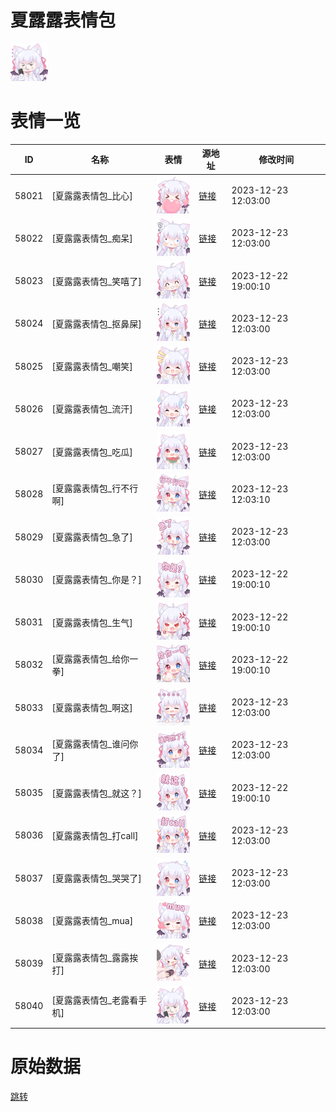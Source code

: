 # 夏露露表情包

<img src="./cover.png" height="60" alt="cover" />

# 表情一览

|ID|名称|表情|源地址|修改时间|
|----|----|----|----|----|
|58021|[夏露露表情包_比心]|<img src="./pic/058021_%5B夏露露表情包_比心%5D.png" height="60" alt="比心"/>|[链接](https://i0.hdslb.com/bfs/garb/ca823186a48818fdb5cbf67283b75fe03514b934.png)|2023-12-23 12:03:00|
|58022|[夏露露表情包_痴呆]|<img src="./pic/058022_%5B夏露露表情包_痴呆%5D.png" height="60" alt="痴呆"/>|[链接](https://i0.hdslb.com/bfs/garb/08bf04ec2af6f3cb02447790bfe8ffa2067fb523.png)|2023-12-23 12:03:00|
|58023|[夏露露表情包_笑嘻了]|<img src="./pic/058023_%5B夏露露表情包_笑嘻了%5D.png" height="60" alt="笑嘻了"/>|[链接](https://i0.hdslb.com/bfs/garb/5126577c37a6630382e71cd0ad90a8c733d61db6.png)|2023-12-22 19:00:10|
|58024|[夏露露表情包_抠鼻屎]|<img src="./pic/058024_%5B夏露露表情包_抠鼻屎%5D.png" height="60" alt="抠鼻屎"/>|[链接](https://i0.hdslb.com/bfs/garb/f57c7880dd604631f9e50758d478d99de6b15f88.png)|2023-12-23 12:03:00|
|58025|[夏露露表情包_嘲笑]|<img src="./pic/058025_%5B夏露露表情包_嘲笑%5D.png" height="60" alt="嘲笑"/>|[链接](https://i0.hdslb.com/bfs/garb/695771617909374fa5a94fb30a5d995d9c43504f.png)|2023-12-23 12:03:00|
|58026|[夏露露表情包_流汗]|<img src="./pic/058026_%5B夏露露表情包_流汗%5D.png" height="60" alt="流汗"/>|[链接](https://i0.hdslb.com/bfs/garb/abb7bb37de3fdda0110846d06b2cde396af60127.png)|2023-12-23 12:03:00|
|58027|[夏露露表情包_吃瓜]|<img src="./pic/058027_%5B夏露露表情包_吃瓜%5D.png" height="60" alt="吃瓜"/>|[链接](https://i0.hdslb.com/bfs/garb/1414af443c0622d0df81f34077ab0a3330195f7f.png)|2023-12-23 12:03:00|
|58028|[夏露露表情包_行不行啊]|<img src="./pic/058028_%5B夏露露表情包_行不行啊%5D.png" height="60" alt="行不行啊"/>|[链接](https://i0.hdslb.com/bfs/garb/e97c983746d6ec0df7b9eb6ac9391687ae78180e.png)|2023-12-23 12:03:10|
|58029|[夏露露表情包_急了]|<img src="./pic/058029_%5B夏露露表情包_急了%5D.png" height="60" alt="急了"/>|[链接](https://i0.hdslb.com/bfs/garb/8dca4cf177e4541ae1c14c3ff5d097f0eb548171.png)|2023-12-23 12:03:00|
|58030|[夏露露表情包_你是？]|<img src="./pic/058030_%5B夏露露表情包_你是？%5D.png" height="60" alt="你是？"/>|[链接](https://i0.hdslb.com/bfs/garb/72c9159b52b3f4ec77b262986c999bed4ebb61d1.png)|2023-12-22 19:00:10|
|58031|[夏露露表情包_生气]|<img src="./pic/058031_%5B夏露露表情包_生气%5D.png" height="60" alt="生气"/>|[链接](https://i0.hdslb.com/bfs/garb/cda10b72c61cf85e1087d820eb9c3603cffa54a1.png)|2023-12-22 19:00:10|
|58032|[夏露露表情包_给你一拳]|<img src="./pic/058032_%5B夏露露表情包_给你一拳%5D.png" height="60" alt="给你一拳"/>|[链接](https://i0.hdslb.com/bfs/garb/2b5337b352f44af240e106c0dbe784cf6c9f821e.png)|2023-12-22 19:00:10|
|58033|[夏露露表情包_啊这]|<img src="./pic/058033_%5B夏露露表情包_啊这%5D.png" height="60" alt="啊这"/>|[链接](https://i0.hdslb.com/bfs/garb/3fb03469efc80c1d0ccf1a09a8d7dc1361fca03e.png)|2023-12-23 12:03:00|
|58034|[夏露露表情包_谁问你了]|<img src="./pic/058034_%5B夏露露表情包_谁问你了%5D.png" height="60" alt="谁问你了"/>|[链接](https://i0.hdslb.com/bfs/garb/0a3ba2f93f5760df6165c305c8e3541c74b205d2.png)|2023-12-23 12:03:00|
|58035|[夏露露表情包_就这？]|<img src="./pic/058035_%5B夏露露表情包_就这？%5D.png" height="60" alt="就这？"/>|[链接](https://i0.hdslb.com/bfs/garb/a9a2e2fdcf5747092081cc3043f75c5e3bda2190.png)|2023-12-22 19:00:10|
|58036|[夏露露表情包_打call]|<img src="./pic/058036_%5B夏露露表情包_打call%5D.png" height="60" alt="打call"/>|[链接](https://i0.hdslb.com/bfs/garb/53161bb253aa2ca7d51b7ae11c9ca32e70344f29.png)|2023-12-23 12:03:00|
|58037|[夏露露表情包_哭哭了]|<img src="./pic/058037_%5B夏露露表情包_哭哭了%5D.png" height="60" alt="哭哭了"/>|[链接](https://i0.hdslb.com/bfs/garb/c391898a9ac5e68cf1726f086884965b3831eb11.png)|2023-12-23 12:03:00|
|58038|[夏露露表情包_mua]|<img src="./pic/058038_%5B夏露露表情包_mua%5D.png" height="60" alt="mua"/>|[链接](https://i0.hdslb.com/bfs/garb/fed2ae89fc20e0b05810db8aa6afecce7aa4575e.png)|2023-12-23 12:03:00|
|58039|[夏露露表情包_露露挨打]|<img src="./pic/058039_%5B夏露露表情包_露露挨打%5D.png" height="60" alt="露露挨打"/>|[链接](https://i0.hdslb.com/bfs/garb/585055bf66842fb7b54f06644f356a132d033b46.png)|2023-12-23 12:03:00|
|58040|[夏露露表情包_老露看手机]|<img src="./pic/058040_%5B夏露露表情包_老露看手机%5D.png" height="60" alt="老露看手机"/>|[链接](https://i0.hdslb.com/bfs/garb/051b8c6147dca4f1dfcb9f89b8acde154597bc40.png)|2023-12-23 12:03:00|

# 原始数据

[跳转](./raw.json)

